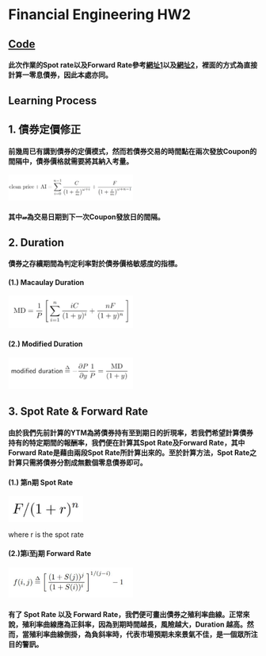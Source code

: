 # Financial Engineering HW2
## [**Code**](https://github.com/fatdanny77/Financial_Engineering/blob/master/HW2/Financial%20Engineering_HW2_ver2.ipynb)
#### 此次作業的Spot rate以及Forward Rate參考[網址1](https://www.trignosource.com/finance/spot%20rate.html#Calculator)以及[網址2](https://www.trignosource.com/finance/Forward%20rate.html#Calculator)，裡面的方式為直接計算一零息債券，因此本處亦同。   
     
## **Learning Process**
## 1. 債券定價修正
#### 前幾周已有講到債券的定價模式，然而若債券交易的時間點在兩次發放Coupon的間隔中，債券價格就需要將其納入考量。

<img src="https://github.com/fatdanny77/Financial_Engineering/blob/master/HW2/figures/%E6%9C%AA%E5%91%BD%E5%90%8D.jpg" width="50%" height="50%" />

#### 其中𝓌為交易日期到下一次Coupon發放日的間隔。
## 2. Duration
#### 債券之存續期間為判定利率對於債券價格敏感度的指標。
#### (1.) Macaulay Duration

<img src="https://github.com/fatdanny77/Financial_Engineering/blob/master/HW2/figures/%E6%9C%AA%E5%91%BD%E5%90%8D1.jpg" width="50%" height="50%" />

#### (2.) Modified Duration

<img src="https://github.com/fatdanny77/Financial_Engineering/blob/master/HW2/figures/%E6%9C%AA%E5%91%BD%E5%90%8D2.jpg" width="50%" height="50%" />

## 3. Spot Rate & Forward Rate
#### 由於我們先前計算的YTM為將債券持有至到期日的折現率，若我們希望計算債券持有的特定期間的報酬率，我們便在計算其Spot Rate及Forward Rate，其中Forward Rate是藉由兩段Spot Rate所計算出來的。至於計算方法，Spot Rate之計算只需將債券分割成無數個零息債券即可。
#### (1.) 第n期 Spot Rate

<img src="https://github.com/fatdanny77/Financial_Engineering/blob/master/HW2/figures/%E6%9C%AA%E5%91%BD%E5%90%8D4.jpg  " width="30%" height="30%" />

where r is the spot rate

#### (2.)第i至j期 Forward Rate

<img src="https://github.com/fatdanny77/Financial_Engineering/blob/master/HW2/figures/%E6%9C%AA%E5%91%BD%E5%90%8D3.jpg" width="50%" height="50%" />

#### 有了 Spot Rate 以及 Forward Rate，我們便可畫出債券之殖利率曲線。正常來說，殖利率曲線應為正斜率，因為到期時間越長，風險越大，Duration 越高。然而，當殖利率曲線倒掛，為負斜率時，代表市場預期未來景氣不佳，是一個眾所注目的警訊。

